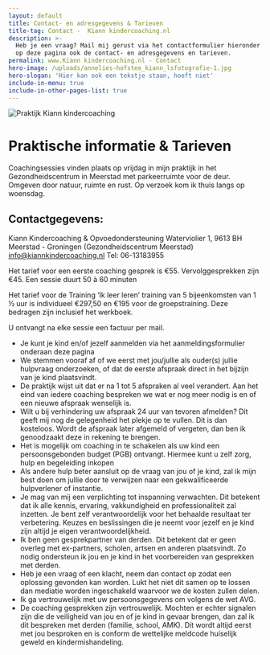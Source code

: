 ```yaml
---
layout: default
title: Contact- en adresgegevens & Tarieven
title-tag: Contact -  Kiann kindercoaching.nl
description: >-
  Heb je een vraag? Mail mij gerust via het contactformulier hieronder. Je vindt
  op deze pagina ook de contact- en adresgegevens en tarieven.
permalink: www.Kiann kindercoaching.nl - Contact
hero-image: /uploads/annelies-hofstee_kiann_lsfotografie-1.jpg
hero-slogan: 'Hier kan ook een tekstje staan, hoeft niet'
include-in-menu: true
include-in-other-pages-list: true
---
```

![Praktijk Kiann kindercoaching](/uploads/thumbnail_20190917_190719_1568740072185_resized.jpg)

# Praktische informatie & Tarieven

Coachingsessies vinden plaats op vrijdag in mijn praktijk in het Gezondheidscentrum in Meerstad met parkeerruimte voor de deur. Omgeven door natuur, ruimte en rust. Op verzoek kom ik thuis langs op woensdag.

## Contactgegevens:

Kiann Kindercoaching & Opvoedondersteuning
Waterviolier 1, 9613 BH Meerstad - Groningen (Gezondheidscentrum Meerstad)
info@kiannkindercoaching.nl
Tel: 06-13183955

Het tarief voor een eerste coaching gesprek is €55. Vervolggesprekken zijn €45. Een sessie duurt 50 à 60 minuten

Het tarief voor de Training ‘Ik leer leren’ training van 5 bijeenkomsten van 1 ½ uur is individueel €297,50 en €195 voor de groepstraining. Deze bedragen zijn inclusief het werkboek.

U ontvangt na elke sessie een factuur per mail.

* Je kunt je kind en/of jezelf aanmelden via het aanmeldingsformulier onderaan deze pagina
* We stemmen vooraf af of we eerst met jou/jullie als ouder(s) jullie hulpvraag onderzoeken, of dat de eerste afspraak direct in het bijzijn van je kind plaatsvindt.
* De praktijk wijst uit dat er na 1 tot 5 afspraken al veel verandert. Aan het eind van iedere coaching bespreken we wat er nog meer nodig is en of een nieuwe afspraak wenselijk is.
* Wilt u bij verhindering uw afspraak 24 uur van tevoren afmelden? Dit geeft mij nog de gelegenheid het plekje op te vullen. Dit is dan kosteloos. Wordt de afspraak later afgemeld of vergeten, dan ben ik genoodzaakt deze in rekening te brengen.
* Het is mogelijk om coaching in te schakelen als uw kind een persoonsgebonden budget (PGB) ontvangt. Hiermee kunt u zelf zorg, hulp en begeleiding inkopen
* Als andere hulp beter aansluit op de vraag van jou of je kind, zal ik mijn best doen om jullie door te verwijzen naar een gekwalificeerde hulpverlener of instantie.
* Je mag van mij een verplichting tot inspanning verwachten. Dit betekent dat ik alle kennis, ervaring, vakkundigheid en professionaliteit zal inzetten. Je bent zelf verantwoordelijk voor het behaalde resultaat ter verbetering. Keuzes en beslissingen die je neemt voor jezelf en je kind zijn altijd je eigen verantwoordelijkheid.
* Ik ben geen gesprekpartner van derden. Dit betekent dat er geen overleg met ex-partners, scholen, artsen en anderen plaatsvindt. Zo nodig ondersteun ik jou en je kind in het voorbereiden van gesprekken met derden.
* Heb je een vraag of een klacht, neem dan contact op zodat een oplossing gevonden kan worden. Lukt het niet dit samen op te lossen dan mediatie worden ingeschakeld waarvoor we de kosten zullen delen.
* Ik ga vertrouwelijk met uw persoonsgegevens om volgens de wet AVG.
* De coaching gesprekken zijn vertrouwelijk. Mochten er echter signalen zijn die de veiligheid van jou en of je kind in gevaar brengen, dan zal ik dit bespreken met derden (familie, school, AMK). Dit wordt altijd eerst met jou besproken en is conform de wettelijke meldcode huiselijk geweld en kindermishandeling.
